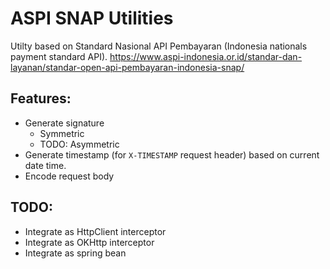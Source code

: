 # ASPI SNAP Utilities

Utilty based on Standard Nasional API Pembayaran (Indonesia nationals payment standard API).
https://www.aspi-indonesia.or.id/standar-dan-layanan/standar-open-api-pembayaran-indonesia-snap/

## Features:
- Generate signature
  - Symmetric
  - TODO: Asymmetric
- Generate timestamp (for `X-TIMESTAMP` request header) based on current date time.
- Encode request body

## TODO:
- Integrate as HttpClient interceptor
- Integrate as OKHttp interceptor
- Integrate as spring bean
